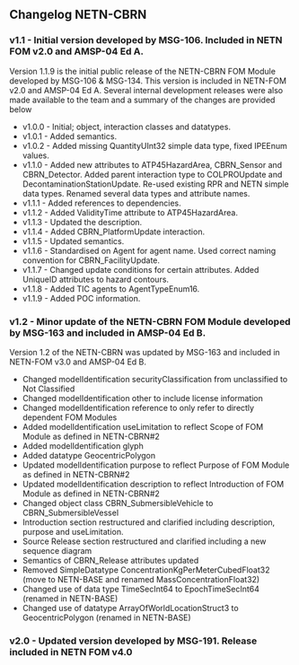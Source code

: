 ## Changelog NETN-CBRN

### v1.1 - Initial version developed by MSG-106. Included in NETN FOM v2.0 and AMSP-04 Ed A.

Version 1.1.9 is the initial public release of the NETN-CBRN FOM Module developed by MSG-106 & MSG-134. This version is included in NETN-FOM v2.0 and AMSP-04 Ed A. Several internal development releases were also made available to the team and a summary of the changes are provided below

* v1.0.0 - Initial; object, interaction classes and datatypes.
* v1.0.1 - Added semantics.
* v1.0.2 - Added missing QuantityUInt32 simple data type, fixed IPEEnum values.
* v1.1.0 - Added new attributes to ATP45HazardArea, CBRN_Sensor and CBRN_Detector. Added parent interaction type to COLPROUpdate and DecontaminationStationUpdate. Re-used existing RPR and NETN simple data types. Renamed several data types and attribute names.
* v1.1.1 - Added references to dependencies.
* v1.1.2 - Added ValidityTime attribute to ATP45HazardArea.
* v1.1.3 - Updated the description.
* v1.1.4 - Added CBRN_PlatformUpdate interaction.
* v1.1.5 - Updated semantics.
* v1.1.6 - Standardised on Agent for agent name. Used correct naming convention for CBRN_FacilityUpdate.
* v1.1.7 - Changed update conditions for certain attributes. Added UniqueID attributes to hazard contours.
* v1.1.8 - Added TIC agents to AgentTypeEnum16.
* v1.1.9 - Added POC information.


### v1.2 - Minor update of the NETN-CBRN FOM Module developed by MSG-163 and included in AMSP-04 Ed B.

Version 1.2 of the NETN-CBRN was updated by MSG-163 and included in NETN-FOM v3.0 and AMSP-04 Ed B.

* Changed modelIdentification securityClassification from unclassified to Not Classified
* Changed modelIdentification other to include license information
* Changed modelIdentification reference to only refer to directly dependent FOM Modules
* Added modelIdentification useLimitation to reflect Scope of FOM Module as defined in NETN-CBRN#2
* Added modelIdentification glyph
* Added datatype GeocentricPolygon
* Updated modelIdentification purpose to reflect Purpose of FOM Module as defined in NETN-CBRN#2
* Updated modelIdentification description to reflect Introduction of FOM Module as defined in NETN-CBRN#2
* Changed object class CBRN_SubmersibleVehicle to CBRN_SubmersibleVessel
* Introduction section restructured and clarified including description, purpose and useLimitation.
* Source Release section restructured and clarified including a new sequence diagram
* Semantics of CBRN_Release attributes updated
* Removed SimpleDatatype ConcentrationKgPerMeterCubedFloat32 (move to NETN-BASE and renamed MassConcentrationFloat32)
* Changed use of data type TimeSecInt64 to EpochTimeSecInt64 (renamed in NETN-BASE)
* Changed use of datatype ArrayOfWorldLocationStruct3 to GeocentricPolygon (renamed in NETN-BASE)


### v2.0 - Updated version developed by MSG-191. Release included in NETN FOM v4.0



